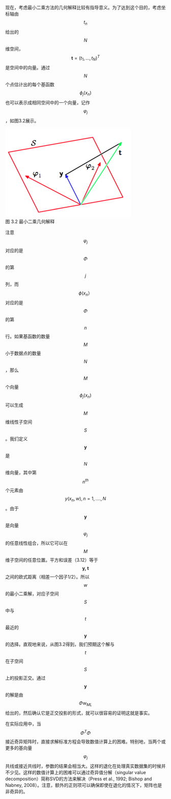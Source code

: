 现在，考虑最小二乘方法的几何解释比较有指导意义。为了达到这个目的，考虑坐标轴由$$ t_n $$给出的$$ N $$维空间，$$ \textbf{t} = (t_1,...,t_N)^T $$是空间中的向量。通过$$ N $$个点估计出的每个基函数$$ \phi_j(x_n) $$也可以表示成相同空间中的一个向量，记作$$ \varphi_j $$，如图3.2展示。    


![图 3-2](images/least_sequares.png)      
图 3.2 最小二乘几何解释

注意$$ \varphi_j $$对应的是$$ \Phi $$的第$$ j $$列，而$$ \phi(x_n） $$对应的是$$ \Phi $$的第$$ n $$行。如果基函数的数量$$ M $$小于数据点的数量$$ N $$，那么$$ M $$个向量$$ \phi_j(x_n) $$可以生成$$ M $$维线性子空间$$ S $$。我们定义$$ \textbf{y} $$是$$ N $$维向量，其中第$$ n^{th} $$个元素由$$ y(x_n,w) , n = 1,....,N $$。由于$$ \textbf{y} $$是向量$$ \varphi_j $$的任意线性组合，所以它可以在$$ M
$$维子空间的任意位置。平方和误差（3.12）等于$$ \textbf{y, t} $$之间的欧式距离（相差一个因子1/2）。所以$$ w $$的最小二乘解，对应子空间$$ S $$中与$$ t $$最近的$$ \textbf{y} $$的选择。直观地来说，从图3.2得到，我们预期这个解与$$ t $$在子空间$$ S $$上的投影正交。通过 $$ \textbf{y} $$的解是由$$ \Phi w_{ML} $$给出的，然后确认它是正交投影的形式，就可以很容易的证明这就是事实。    

在实际应用中，当$$ \Phi^T\Phi $$接近奇异矩阵时，直接求解标准方程会导致数值计算上的困难。特别地，当两个或更多的基向量$$ \varphi_j $$共线或接近共线时，参数的结果会相当大。这样的退化在处理真实数据集的时候并不少见。这样的数值计算上的困难可以通过奇异值分解（singular value decomposition）简称SVD的方法来解决（Press et al., 1992; Bishop and Nabney, 2008）。注意，额外的正则项可以确保即使在退化的情况下，矩阵也是非奇异的。
